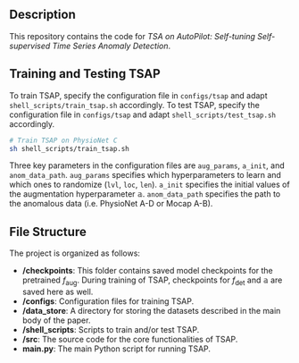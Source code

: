 ## Description
This repository contains the code for *TSA on AutoPilot: Self-tuning Self-supervised Time Series Anomaly Detection*. 

## Training and Testing TSAP
To train TSAP, specify the configuration file in `configs/tsap` and adapt `shell_scripts/train_tsap.sh` accordingly. To test TSAP, specify the configuration file in `configs/tsap` and adapt `shell_scripts/test_tsap.sh` accordingly.
```bash
# Train TSAP on PhysioNet C
sh shell_scripts/train_tsap.sh
```
Three key parameters in the configuration files are `aug_params`, `a_init`, and `anom_data_path`. `aug_params` specifies which hyperparameters to learn and which ones to randomize (`lvl`, `loc`, `len`). `a_init` specifies the initial values of the augmentation hyperparameter $\mathbb{a}$. `anom_data_path` specifies the path to the anomalous data (i.e. PhysioNet A-D or Mocap A-B).

## File Structure

The project is organized as follows:

- **/checkpoints**: This folder contains saved model checkpoints for the pretrained $f_\mathrm{aug}$. During training of TSAP, checkpoints for $f_\mathrm{det}$ and $\mathbb{a}$ are saved here as well.
- **/configs**: Configuration files for training TSAP.
- **/data_store**: A directory for storing the datasets described in the main body of the paper.
- **/shell_scripts**: Scripts to train and/or test TSAP.
- **/src**: The source code for the core functionalities of TSAP.
- **main.py**: The main Python script for running TSAP.
